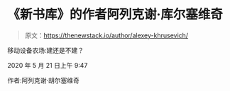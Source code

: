 # 《新书库》的作者阿列克谢·库尔塞维奇

> 原文：<https://thenewstack.io/author/alexey-khrusevich/>

移动设备农场:建还是不建？

2020 年 5 月 21 日上午 9:47

作者:阿列克谢·胡尔塞维奇